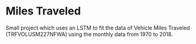 # Miles Traveled

Small project which uses an LSTM to fit the data of Vehicle Miles Traveled (TRFVOLUSM227NFWA) using the monthly data from 1970 to 2018.